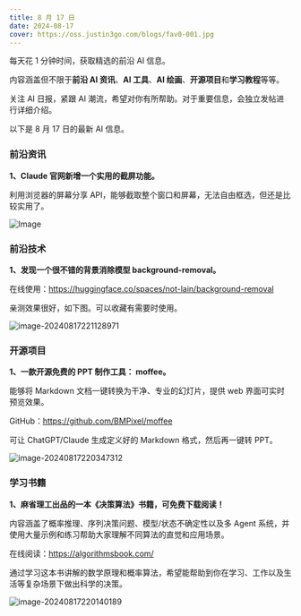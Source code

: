 ```yaml
---
title: 8 月 17 日
date: 2024-08-17
cover: https://oss.justin3go.com/blogs/fav0-001.jpg
---
```


每天花 1 分钟时间，获取精选的前沿 AI 信息。

内容涵盖但不限于**前沿 AI 资讯**、**AI 工具**、**AI 绘画**、**开源项目**和**学习教程**等等。

关注 AI 日报，紧跟 AI 潮流，希望对你有所帮助。对于重要信息，会独立发帖进行详细介绍。

以下是 8 月 17 日的最新 AI 信息。

### 前沿资讯

**1、Claude 官网新增一个实用的截屏功能。**

利用浏览器的屏幕分享 API，能够截取整个窗口和屏幕，无法自由框选，但还是比较实用了。

![Image](https://cdn.jsdelivr.net/gh/freelander/oss@master/ai-daily/2024-08-17/GVHeBo9aEAEGwxx.jpeg)



### 前沿技术

**1、发现一个很不错的背景消除模型 background-removal。**

在线使用：https://huggingface.co/spaces/not-lain/background-removal

亲测效果很好，如下图。可以收藏有需要时使用。

![image-20240817221128971](https://cdn.jsdelivr.net/gh/freelander/oss@master/ai-daily/2024-08-17/image-20240817221128971.png)



### 开源项目

**1、一款开源免费的 PPT 制作工具： moffee。**

能够将 Markdown 文档一键转换为干净、专业的幻灯片，提供 web 界面可实时预览效果。

GitHub：https://github.com/BMPixel/moffee

可让 ChatGPT/Claude 生成定义好的 Markdown 格式，然后再一键转 PPT。

![image-20240817220347312](https://cdn.jsdelivr.net/gh/freelander/oss@master/ai-daily/2024-08-17/image-20240817220347312.png)



### 学习书籍

**1、麻省理工出品的一本《决策算法》书籍，可免费下载阅读！**

内容涵盖了概率推理、序列决策问题、模型/状态不确定性以及多 Agent 系统，并使用大量示例和练习帮助大家理解不同算法的直觉和应用场景。 

在线阅读：https://algorithmsbook.com/ 

通过学习这本书讲解的数学原理和概率算法，希望能帮助到你在学习、工作以及生活等复杂场景下做出科学的决策。

![image-20240817220140189](https://cdn.jsdelivr.net/gh/freelander/oss@master/ai-daily/2024-08-17/image-20240817220140189.png)